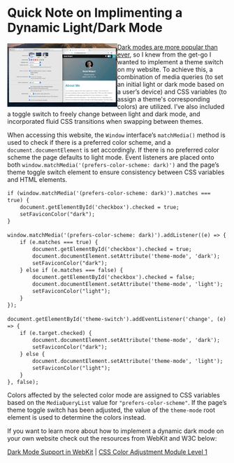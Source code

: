 # Quick Note on Implimenting a Dynamic Light/Dark Mode

<img align="left" width="50%" src="images/theme.gif"><a href="https://trends.google.com/trends/explore?date=all&geo=US&q=dark%20mode" target="_blank">Dark modes are more popular than ever</a>, so I knew from the get-go I wanted to implement a theme switch on my website. To achieve this, a combination of media queries (to set an initial light or dark mode based on a user’s device) and CSS variables (to assign a theme's corresponding colors) are utilized. I’ve also included a toggle switch to freely change between light and dark mode, and incorporated fluid CSS transitions when swapping between themes.

When accessing this website, the `Window` interface’s `matchMedia()` method is used to check if there is a preferred color scheme, and a `document.documentElement` is set accordingly. If there is no preferred color scheme the page defaults to light mode. Event listeners are placed onto both `window.matchMedia('(prefers-color-scheme: dark)')` and the page’s theme toggle switch element to ensure consistency between CSS variables and HTML elements.

```
if (window.matchMedia('(prefers-color-scheme: dark)').matches === true) {
	document.getElementById('checkbox').checked = true;
	setFaviconColor("dark");
}

window.matchMedia('(prefers-color-scheme: dark)').addListener((e) => {
	if (e.matches === true) {
		document.getElementById('checkbox').checked = true;
		document.documentElement.setAttribute('theme-mode', 'dark');
		setFaviconColor("dark");
	} else if (e.matches === false) {
		document.getElementById('checkbox').checked = false;
		document.documentElement.setAttribute('theme-mode', 'light');
		setFaviconColor("light");
	}
});

document.getElementById('theme-switch').addEventListener('change', (e) => {
	if (e.target.checked) {
		document.documentElement.setAttribute('theme-mode', 'dark');
		setFaviconColor("dark");
	} else {
		document.documentElement.setAttribute('theme-mode', 'light');
		setFaviconColor("light");
	}
}, false);
```

Colors affected by the selected color mode are assigned to CSS variables based on the `MediaQueryList` value for `"prefers-color-scheme"`. If the page’s theme toggle switch has been adjusted, the value of the `theme-mode` root element is used to determine the colors instead.

If you want to learn more about how to implement a dynamic dark mode on your own website check out the resources from WebKit and W3C below:

<a href="https://webkit.org/blog/8840/dark-mode-support-in-webkit/" target="_blank">Dark Mode Support in WebKit</a> | <a href="https://drafts.csswg.org/css-color-adjust-1/" target="_blank">CSS Color Adjustment Module Level 1</a>

